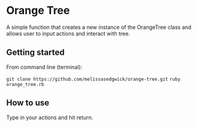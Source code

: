 # Orange Tree

A simple function that creates a new instance of the OrangeTree class and allows user to input actions and interact with tree.

## Getting started

From command line (terminal):

`git clone https://github.com/melissasedgwick/orange-tree.git`
`ruby orange_tree.rb`

## How to use

Type in your actions and hit return. 
